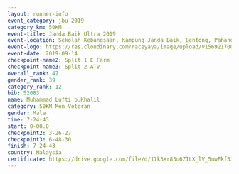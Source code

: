 ```yaml
---
layout: runner-info 
event_category: jbu-2019 
category_km: 50KM 
event-title: Janda Baik Ultra 2019
event-location: Sekolah Kebangsaan, Kampung Janda Baik, Bentong, Pahang, Malaysia 
event-logo: https://res.cloudinary.com/raceyaya/image/upload/v1569217009/logo/janda-baik_vch1pc.jpg 
event-date: 2019-09-14 
checkpoint-name2: Split 1 E Farm 
checkpoint-name3: Split 2 ATV 
overall_rank: 47
gender_rank: 39
category_rank: 12
bib: 52083
name: Muhammad Lufti b.Khalil
category: 50KM Men Veteran
gender: Male
time: 7-24-43
start: 0-00.0
checkpoint2: 3-26-27
checkpoint3: 6-48-30
finish: 7-24-43
country: Malaysia
certificate: https://drive.google.com/file/d/17k3Xr83u6ZILX_lV_5uwEkf3JJFcW2UO/view?usp=sharing
---
```


